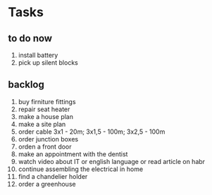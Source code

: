 #      Tasks

## to do now

1. install battery
2. pick up silent blocks

## backlog

1. buy firniture fittings
2. repair seat heater
3. make a house plan
4. make a site plan
5. order cable 3x1 - 20m; 3x1,5 - 100m; 3x2,5 - 100m
6. order junction boxes
7. orden a front door
8. make an appointment with the dentist
9. watch video about IT or english language or read article on habr
10. continue assembling the electrical in home
11. find a chandelier holder
12. order a greenhouse


